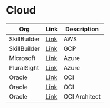 # Cloud

| Org | Link | Description |
|-----|------|-------------|
| SkillBuilder | [Link](https://explore.skillbuilder.aws/learn?cta=free) | AWS |
| SkillBuilder | [Link](https://explore.skillbuilder.aws/learn/learning-plans/1044/solutions-architect-knowledge-badge-readiness-path) | GCP |
| Microsoft | [Link](https://learn.microsoft.com/en-us/training/browse/?products=azure&resource_type=course) | Azure |
| PluralSight | [Link](https://www.pluralsight.com/partners/microsoft/azure) | Azure |
| Oracle | [Link](https://www.oracle.com/education/training/oracle-cloud-infrastructure/) | OCI |
| Oracle | [Link](https://mylearn.oracle.com/ou/learning-path/become-an-oci-foundations-associate-2025/) | OCI |
| Oracle | [Link](https://mylearn.oracle.com/ou/learning-path/become-an-oci-architect-associate-2025/147631) | OCI Architect |
